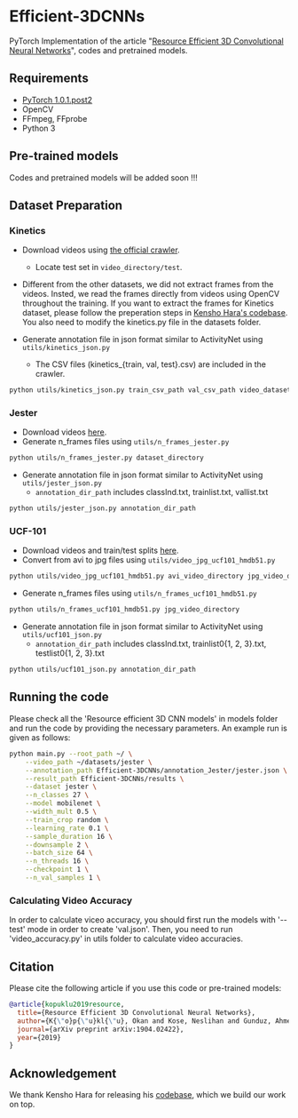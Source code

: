 # Efficient-3DCNNs
PyTorch Implementation of the article "[Resource Efficient 3D Convolutional Neural Networks]()", codes and pretrained models.

## Requirements

* [PyTorch 1.0.1.post2](http://pytorch.org/)
* OpenCV
* FFmpeg, FFprobe
* Python 3

## Pre-trained models

Codes and pretrained models will be added soon !!!

## Dataset Preparation

### Kinetics

* Download videos using [the official crawler](https://github.com/activitynet/ActivityNet/tree/master/Crawler/Kinetics).
  * Locate test set in ```video_directory/test```.
* Different from the other datasets, we did not extract frames from the videos. Insted, we read the frames directly from videos using OpenCV throughout the training. If you want to extract the frames for Kinetics dataset, please follow the preperation steps in [Kensho Hara's codebase](https://github.com/kenshohara/3D-ResNets-PyTorch). You also need to modify the kinetics.py file in the datasets folder.

* Generate annotation file in json format similar to ActivityNet using ```utils/kinetics_json.py```
  * The CSV files (kinetics_{train, val, test}.csv) are included in the crawler.

```bash
python utils/kinetics_json.py train_csv_path val_csv_path video_dataset_path dst_json_path
```

### Jester

* Download videos [here](https://20bn.com/datasets/jester#download).
* Generate n_frames files using ```utils/n_frames_jester.py```

```bash
python utils/n_frames_jester.py dataset_directory
```

* Generate annotation file in json format similar to ActivityNet using ```utils/jester_json.py```
  * ```annotation_dir_path``` includes classInd.txt, trainlist.txt, vallist.txt

```bash
python utils/jester_json.py annotation_dir_path
```

### UCF-101

* Download videos and train/test splits [here](http://crcv.ucf.edu/data/UCF101.php).
* Convert from avi to jpg files using ```utils/video_jpg_ucf101_hmdb51.py```

```bash
python utils/video_jpg_ucf101_hmdb51.py avi_video_directory jpg_video_directory
```

* Generate n_frames files using ```utils/n_frames_ucf101_hmdb51.py```

```bash
python utils/n_frames_ucf101_hmdb51.py jpg_video_directory
```

* Generate annotation file in json format similar to ActivityNet using ```utils/ucf101_json.py```
  * ```annotation_dir_path``` includes classInd.txt, trainlist0{1, 2, 3}.txt, testlist0{1, 2, 3}.txt

```bash
python utils/ucf101_json.py annotation_dir_path
```


## Running the code

Please check all the 'Resource efficient 3D CNN models' in models folder and run the code by providing the necessary parameters. An example run is given as follows:

```bash
python main.py --root_path ~/ \
	--video_path ~/datasets/jester \
	--annotation_path Efficient-3DCNNs/annotation_Jester/jester.json \
	--result_path Efficient-3DCNNs/results \
	--dataset jester \
	--n_classes 27 \
	--model mobilenet \
	--width_mult 0.5 \
	--train_crop random \
	--learning_rate 0.1 \
	--sample_duration 16 \
	--downsample 2 \
	--batch_size 64 \
	--n_threads 16 \
	--checkpoint 1 \
	--n_val_samples 1 \
```

### Calculating Video Accuracy

In order to calculate viceo accuracy, you should first run the models with '--test' mode in order to create 'val.json'. Then, you need to run 'video_accuracy.py' in utils folder to calculate video accuracies. 

## Citation

Please cite the following article if you use this code or pre-trained models:

```bibtex
@article{kopuklu2019resource,
  title={Resource Efficient 3D Convolutional Neural Networks},
  author={K{\"o}p{\"u}kl{\"u}, Okan and Kose, Neslihan and Gunduz, Ahmet and Rigoll, Gerhard},
  journal={arXiv preprint arXiv:1904.02422},
  year={2019}
}
```

## Acknowledgement
We thank Kensho Hara for releasing his [codebase](https://github.com/kenshohara/3D-ResNets-PyTorch), which we build our work on top.
